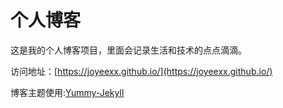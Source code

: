 # 个人博客

这是我的个人博客项目，里面会记录生活和技术的点点滴滴。


访问地址：[https://joyeexx.github.io/](https://joyeexx.github.io/)


博客主题使用:[Yummy-Jekyll](https://github.com/DONGChuan/Yummy-Jekyll)

